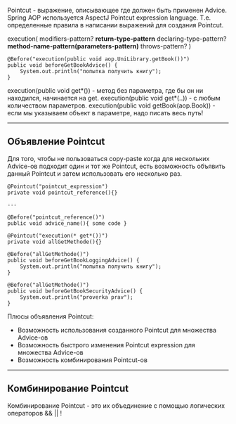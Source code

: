 Pointcut - выражение, описывающее где должен быть применен Advice.
Spring AOP используется AspectJ Pointcut expression language. Т.е. определенные правила в написании выражений для создания Pointcut.

execution( modifiers-pattern? **return-type-pattern** declaring-type-pattern? **method-name-pattern(parameters-pattern)** throws-pattern? )
```
@Before("execution(public void aop.UniLibrary.getBook())")  
public void beforeGetBookAdvice() {  
    System.out.println("попытка получить книгу");  
}
```

execution(public void get*()) - метод без параметра, где бы он ни находился, начинается на get.
execution(public void get*(..)) - с любым количеством параметров.
execution(public void getBook(aop.Book)) - если мы указываем объект в параметре, надо писать весь путь!

---
## Объявление Pointcut
Для того, чтобы не пользоваться copy-paste когда для нескольких Advice-ов подходит один и тот же Pointcut, есть возможность объявить данный Pointcut и затем использовать его несколько раз.

```
@Pointcut("pointcut_expression")
private void pointcut_reference(){}

---

@Before("pointcut_reference()")
public void advice_name(){ some code }
```

```
@Pointcut("execution(* get*())")  
private void allGetMethode(){}  
  
@Before("allGetMethode()")  
public void beforeGetBookLoggingAdvice() {  
    System.out.println("попытка получить книгу");  
}  
  
@Before("allGetMethode()")  
public void beforeGetBookSecurityAdvice() {  
    System.out.println("proverka prav");  
}
```
Плюсы объявления Pointcut:
- Возможность использования созданного Pointcut для множества Advice-ов
- Возможность быстрого изменения Pointcut expression для множества Advice-ов
- Возможность комбинирования Pointcut-ов
---
## Комбинирование Pointcut

Комбинирование Pointcut - это их объединение с помощью логических операторов && || !